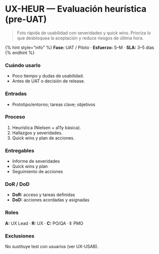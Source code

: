 # UX-HEUR — Evaluación heurística (pre-UAT)

> Foto rápida de usabilidad con severidades y quick wins. Prioriza lo que desbloquea la aceptación y reduce riesgos de última hora.

{% hint style="info" %}
**Fase:** UAT / Piloto · **Esfuerzo:** S–M · **SLA:** 3–5 días
{% endhint %}

### Cuándo usarlo

* Poco tiempo y dudas de usabilidad.
* Antes de UAT o decisión de release.

### Entradas

* Prototipo/entorno; tareas clave; objetivos

### Proceso

1. Heurística (Nielsen + a11y básica).
2. Hallazgos y severidades.
3. Quick wins y plan de acciones.

### Entregables

* Informe de severidades
* Quick wins y plan
* Seguimiento de acciones

### DoR / DoD

* **DoR:** acceso y tareas definidas
* **DoD:** acciones acordadas y asignadas

### Roles

**A:** UX Lead · **R:** UX · **C:** PO/QA · **I:** PMO

### Exclusiones

No sustituye test con usuarios (ver UX-USAB).
